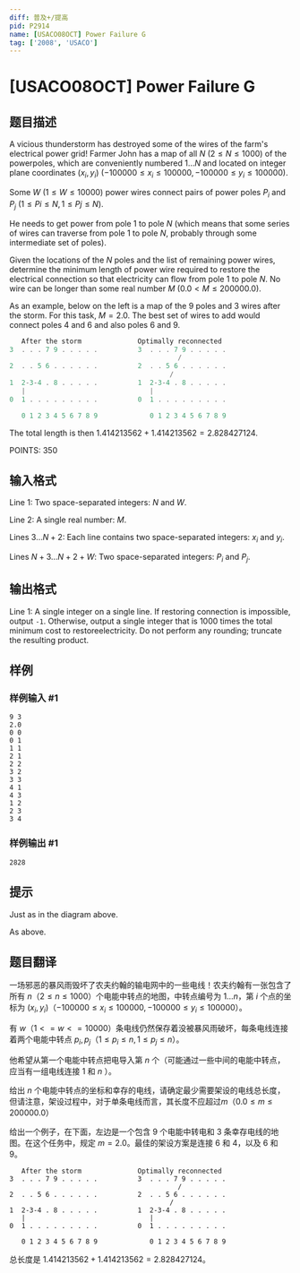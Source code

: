 ```yaml
---
diff: 普及+/提高
pid: P2914
name: [USACO08OCT] Power Failure G
tag: ['2008', 'USACO']
---
```

# [USACO08OCT] Power Failure G
## 题目描述

A vicious thunderstorm has destroyed some of the wires of the farm's electrical power grid! Farmer John has a map of all $N$ ($2\le N \le 1000$) of the powerpoles, which are conveniently numbered $1\ldots N$ and located on integer plane coordinates $(x_i,y_i)$ ($-100000 \le x_i \le 100000, -100000 \le y_i \le 100000$).

Some $W$ ($1 \le W \le 10000$) power wires connect pairs of power poles $P_i$ and $P_j$ ($1 \le Pi \le N, 1 \le Pj \le N$).

He needs to get power from pole $1$ to pole $N$ (which means that some series of wires can traverse from pole $1$ to pole $N$, probably through some intermediate set of poles).

Given the locations of the $N$ poles and the list of remaining power wires, determine the minimum length of power wire required to restore the electrical connection so that electricity can flow from pole $1$ to pole $N$.  No wire can be longer than some real number $M$ ($0.0 < M \le 200000.0$).

As an example, below on the left is a map of the $9$ poles and $3$ wires after the storm. For this task, $M = 2.0$. The best set of wires to add would connect poles $4$ and $6$ and also poles $6$ and $9$.

```cpp
   After the storm              Optimally reconnected
3  . . . 7 9 . . . . .          3  . . . 7 9 . . . . .
                                          /
2  . . 5 6 . . . . . .          2  . . 5 6 . . . . . .
                                        /
1  2-3-4 . 8 . . . . .          1  2-3-4 . 8 . . . . .
   |                               |
0  1 . . . . . . . . .          0  1 . . . . . . . . .

   0 1 2 3 4 5 6 7 8 9             0 1 2 3 4 5 6 7 8 9
```

The total length is then $1.414213562 + 1.414213562 = 2.828427124$.

POINTS: 350

## 输入格式

Line $1$: Two space-separated integers: $N$ and $W$.

Line $2$: A single real number: $M$.

Lines $3\ldots N+2$: Each line contains two space-separated integers: $x_i$ and $y_i$.

Lines $N+3\ldots N+2+W$: Two space-separated integers: $P_i$ and $P_j$.

## 输出格式

Line 1: A single integer on a single line. If restoring connection is impossible, output `-1`. Otherwise, output a single integer that is $1000$ times the total minimum cost to restoreelectricity. Do not perform any rounding; truncate the resulting product.

## 样例

### 样例输入 #1
```
9 3 
2.0 
0 0 
0 1 
1 1 
2 1 
2 2 
3 2 
3 3 
4 1 
4 3 
1 2 
2 3 
3 4 

```
### 样例输出 #1
```
2828 

```
## 提示

Just as in the diagram above.


As above.

## 题目翻译

一场邪恶的暴风雨毁坏了农夫约翰的输电网中的一些电线！农夫约翰有一张包含了所有 $n$（$2\le n\le 1000$）个电能中转点的地图，中转点编号为 $1\ldots n$，第 $i$ 个点的坐标为 $(x_i,y_i)$（$-100000\le x_i\le 100000,-100000\le y_i\le 100000$）。

有 $w$（$1<=w<=10000$）条电线仍然保存着没被暴风雨破坏，每条电线连接着两个电能中转点 $p_i,p_j$（$1\le p_i\le n,1\le p_j\le n$）。

他希望从第一个电能中转点把电导入第 $n$ 个（可能通过一些中间的电能中转点，应当有一组电线连接 $1$ 和 $n$ ）。

给出 $n$ 个电能中转点的坐标和幸存的电线，请确定最少需要架设的电线总长度，但请注意，架设过程中，对于单条电线而言，其长度不应超过$m$（$0.0\le m\le 200000.0$）

给出一个例子，在下面，左边是一个包含 $9$ 个电能中转电和 $3$ 条幸存电线的地图。在这个任务中，规定 $m=2.0$。最佳的架设方案是连接 $6$ 和 $4$，以及 $6$ 和 $9$。

```plain
   After the storm              Optimally reconnected
3  . . . 7 9 . . . . .          3  . . . 7 9 . . . . .
                                          /
2  . . 5 6 . . . . . .          2  . . 5 6 . . . . . .
                                        /
1  2-3-4 . 8 . . . . .          1  2-3-4 . 8 . . . . .
   |                               |
0  1 . . . . . . . . .          0  1 . . . . . . . . .

   0 1 2 3 4 5 6 7 8 9             0 1 2 3 4 5 6 7 8 9
```
总长度是 $1.414213562 + 1.414213562 = 2.828427124$。

